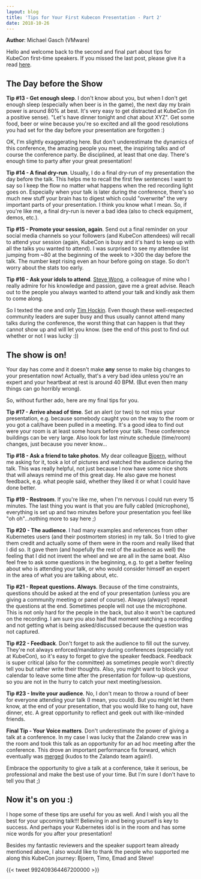 ```yaml
---
layout: blog
title: 'Tips for Your First Kubecon Presentation - Part 2'
date: 2018-10-26
---
```


**Author**: Michael Gasch (VMware)

Hello and welcome back to the second and final part about tips for KubeCon first-time speakers. If you missed the last post, please give it a read [here](https://kubernetes.io/blog/2018/10/18/tips-for-your-first-kubecon-presentation---part-1/).

## The Day before the Show

**Tip #13 - Get enough sleep**. I don't know about you, but when I don't get enough sleep (especially when beer is in the game), the next day my brain power is around 80% at best. It's very easy to get distracted at KubeCon (in a positive sense). "Let's have dinner tonight and chat about XYZ". Get some food, beer or wine because you're so excited and all the good resolutions you had set for the day before your presentation are forgotten :) 

OK, I'm slightly exaggerating here. But don't underestimate the dynamics of this conference, the amazing people you meet, the inspiring talks and of course the conference party. Be disciplined, at least that one day. There's enough time to party after your great presentation!

**Tip #14 - A final dry-run**. Usually, I do a final dry-run of my presentation the day before the talk. This helps me to recall the first few sentences I want to say so I keep the flow no matter what happens when the red recording light goes on. Especially when your talk is later during the conference, there's so much new stuff your brain has to digest which could "overwrite" the very important parts of your presentation. I think you know what I mean. So, if you're like me, a final dry-run is never a bad idea (also to check equipment, demos, etc.).

**Tip #15 - Promote your session, again**. Send out a final reminder on your social media channels so your followers (and KubeCon attendees) will recall to attend your session (again, KubeCon is busy and it's hard to keep up with all the talks you wanted to attend). I was surprised to see my attendee list jumping from ~80 at the beginning of the week to >300 the day before the talk. The number kept rising even an hour before going on stage. So don't worry about the stats too early.

**Tip #16 - Ask your idols to attend**. [Steve Wong](https://twitter.com/cantbewong), a colleague of mine who I really admire for his knowledge and passion, gave me a great advise. Reach out to the people you always wanted to attend your talk and kindly ask them to come along. 

So I texted the one and only [Tim Hockin](https://twitter.com/thockin?lang=de). Even though these well-respected community leaders are super busy and thus usually cannot attend many talks during the conference, the worst thing that can happen is that they cannot show up and will let you know. (see the end of this post to find out whether or not I was lucky :))

## The show is on!

Your day has come and it doesn't make **any** sense to make big changes to your presentation now! Actually, that's a very bad idea unless you're an expert and your heartbeat at rest is around 40 BPM. (But even then many things can go horribly wrong). 

So, without further ado, here are my final tips for you. 

**Tip #17 - Arrive ahead of time**. Set an alert (or two) to not miss your presentation, e.g. because somebody caught you on the way to the room or you got a call/have been pulled in a meeting. It's a good idea to find out were your room is at least some hours before your talk. These conference buildings can be very large. Also look for last minute schedule (time/room) changes, just because you never know...

**Tip #18 - Ask a friend to take photos**. My dear colleague [Bjoern](https://twitter.com/bbrundert), without me asking for it, took a lot of pictures and watched the audience during the talk. This was really helpful, not just because I now have some nice shots that will always remind me of this great day. He also gave me honest feedback, e.g. what people said, whether they liked it or what I could have done better. 

**Tip #19 - Restroom**. If you're like me, when I'm nervous I could run every 15 minutes. The last thing you want is that you are fully cabled (microphone), everything is set up and two minutes before your presentation you feel like "oh oh"...nothing more to say here ;)

**Tip #20 - The audience**. I had many examples and references from other Kubernetes users (and their postmortem stories) in my talk. So I tried to give them credit and actually some of them were in the room and really liked that I did so. It gave them (and hopefully the rest of the audience as well) the feeling that I did not invent the wheel and we are all in the same boat. Also feel free to ask some questions in the beginning, e.g. to get a better feeling about who is attending your talk, or who would consider himself an expert in the area of what you are talking about, etc.

**Tip #21 - Repeat questions. Always**. Because of the time constraints, questions should be asked at the end of your presentation (unless you are giving a community meeting or panel of course). Always (always!) repeat the questions at the end. Sometimes people will not use the microphone. This is not only hard for the people in the back, but also it won't be captured on the recording. I am sure you also had that moment watching a recording and not getting what is being asked/discussed because the question was not captured.

**Tip #22 - Feedback**. Don't forget to ask the audience to fill out the survey. They're not always enforced/mandatory during conferences (especially not at KubeCon), so it's easy to forget to give the speaker feedback. Feedback is super critical (also for the committee) as sometimes people won't directly tell you but rather write their thoughts. Also, you might want to block your calendar to leave some time after the presentation for follow-up questions, so you are not in the hurry to catch your next meeting/session.

**Tip #23 - Invite your audience**. No, I don't mean to throw a round of beer for everyone attending your talk (I mean, you could). But you might let them know, at the end of your presentation, that you would like to hang out, have dinner, etc. A great opportunity to reflect and geek out with like-minded friends.

**Final Tip - Your Voice matters**. Don't underestimate the power of giving a talk at a conference. In my case I was lucky that the Zalando crew was in the room and took this talk as an opportunity for an ad hoc meeting after the conference. This drove an important performance fix forward, which eventually was [merged](https://github.com/kubernetes/kubernetes/pull/63437) (kudos to the Zalando team again!). 

Embrace the opportunity to give a talk at a conference, take it serious, be professional and make the best use of your time. But I'm sure I don't have to tell you that ;)

## Now it's on you :)

I hope some of these tips are useful for you as well. And I wish you all the best for your upcoming talk!!! Believing in and being yourself is key to success. And perhaps your Kubernetes idol is in the room and has some nice words for you after your presentation!

Besides my fantastic reviewers and the speaker support team already mentioned above, I also would like to thank the people who supported me along this KubeCon journey: Bjoern, Timo, Emad and Steve!

{{< tweet 992409364467200000 >}}
